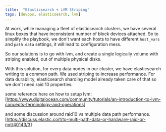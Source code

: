 ```yaml
---
title:  "Elasticsearch + LVM Striping"
tags: [devops, elasticsearch, lvm]
---
```


At work, while managing a fleet of elasticsearch clusters, we have several linux boxes that have inconsistent number of block devices attached. So to simplify the playbook, we don't want each hosts to have different `host_vars` and `path.data` settings, it will lead to configuration mess. 

So our solutions is to go with lvm, and create a single logically volume with striping enabled, out of multiple physical disks.

With this solution, for every data nodes in our cluster, we have elasticsearch writing to a common path. We used striping to increase performance. For data durability, elasticsearch sharding model already taken care of that so we don't need raid 10 properties.

some reference here on how to setup lvm:
[https://www.digitalocean.com/community/tutorials/an-introduction-to-lvm-concepts-terminology-and-operations]

and some discussion around raid10 vs multiple data path performance.
[https://discuss.elastic.co/t/to-multi-path-data-or-hardware-raid-or-not/40143/3]

